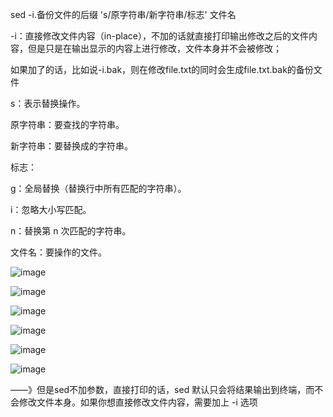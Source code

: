 sed -i.备份文件的后缀 's/原字符串/新字符串/标志' 文件名

-i：直接修改文件内容（in-place），不加的话就直接打印输出修改之后的文件内容，但是只是在输出显示的内容上进行修改，文件本身并不会被修改；

如果加了的话，比如说-i.bak，则在修改file.txt的同时会生成file.txt.bak的备份文件

s：表示替换操作。

原字符串：要查找的字符串。

新字符串：要替换成的字符串。

标志：

g：全局替换（替换行中所有匹配的字符串）。

i：忽略大小写匹配。

n：替换第 n 次匹配的字符串。

文件名：要操作的文件。


![image](https://github.com/user-attachments/assets/e90040a5-fb42-4056-ac5a-0fd8f05e7354)

![image](https://github.com/user-attachments/assets/b051372f-aea6-40c2-8a7f-38e15e42dfeb)

![image](https://github.com/user-attachments/assets/733ba120-6846-4a02-a9cf-4f0aadeb61ac)

![image](https://github.com/user-attachments/assets/5e4cd21f-e9c9-4a4b-bce5-33504317dc62)

![image](https://github.com/user-attachments/assets/b13c1328-e9ea-464e-aeaf-6c5ad26457c9)

![image](https://github.com/user-attachments/assets/a74f7b91-f469-48e9-8b4d-c060096fd0df)

——》但是sed不加参数，直接打印的话，sed 默认只会将结果输出到终端，而不会修改文件本身。如果你想直接修改文件内容，需要加上 -i 选项

